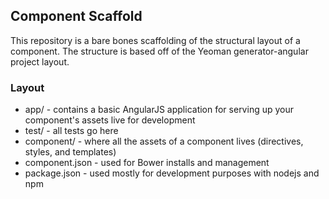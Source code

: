 ## Component Scaffold

This repository is a bare bones scaffolding of the structural layout of a component. The structure is based off of the
Yeoman generator-angular project layout.

### Layout

* app/ - contains a basic AngularJS application for serving up your component's assets live for development  
* test/ - all tests go here  
* component/ - where all the assets of a component lives (directives, styles, and templates)  
* component.json - used for Bower installs and management  
* package.json - used mostly for development purposes with nodejs and npm  
